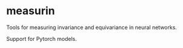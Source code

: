 # measurin

Tools for measuring invariance and equivariance in neural networks. 

Support for Pytorch models.
